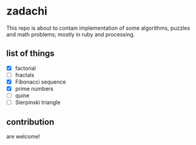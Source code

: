 # zadachi

This repo is about to contain implementation of some algorithms, puzzles and math problems; mostly in ruby and processing.

## list of things
- [x] factorial
- [ ] fractals
- [x] Fibonacci sequence
- [x] prime numbers
- [ ] quine
- [ ] Sierpinski triangle

## contribution
are welcome! 
